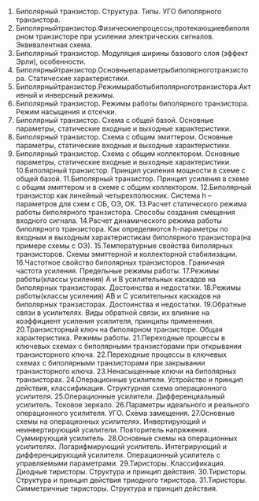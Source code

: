 1. Биполярный транзистор. Структура. Типы. УГО биполярного транзистора. 
2. Биполярныйтранзистор.Физическиепроцессы,протекающиевбиполярном
транзисторе при усилении электрических сигналов. Эквивалентная схема. 
3. Биполярный транзистор. Модуляция ширины базового слоя (эффект Эрли), особенности.
4. Биполярныйтранзистор.Основныепараметрыбиполярноготранзистора. Статические характеристики.
5. Биполярныйтранзистор.Режимыработыбиполярноготранзистора.Активный и инверсный режимы.
6. Биполярный транзистор. Режимы работы биполярного транзистора. Режим насыщения и отсечки.
7. Биполярный транзистор. Схема с общей базой. Основные параметры, статические входные и выходные характеристики.
8. Биполярный транзистор. Схема с общим эмиттером. Основные параметры, статические входные и выходные характеристики.
9. Биполярный транзистор. Схема с общим коллектором. Основные параметры, статические входные и выходные характеристики.
10.Биполярный транзистор. Принцип усиления мощности в схеме с общей базой. 
11.Биполярный транзистор. Принцип усиления в схеме с общим эмиттером и в схеме с общим коллектором.
12.Биполярный транзистор как линейный четырехполюсник. Система h – параметров для схем с ОБ, ОЭ, ОК.
13.Расчет статического режима работы биполярного транзистора. Способы создания смещения входного сигнала.
14.Расчет динамического режима работы биполярного транзистора. Как определяются h-параметры по входным и выходным характеристикам биполярного транзистора(на примере схемы с ОЭ).
15.Температурные свойства биполярных транзисторов. Схемы эмиттерной и коллекторной стабилизации.
16.Частотное свойство биполярных транзисторов. Граничная частота усиления. Предельные режимы работы.
17.Режимы работы(классы усиления) A и B усилительных каскадов на биполярных транзисторах. Достоинства и недостатки.
18.Режимы работы(классы усиления) AB и С усилительных каскадов на биполярных транзисторах. Достоинства и недостатки. 
19.Обратные связи в усилителях. Виды обратной связи, их влияние на коэффициент усиления усилителя, принципы применения. 
20.Транзисторный ключ на биполярном транзисторе. Общая характеристика. Режимы работы.
21.Переходные процессы в ключевых схемах с биполярными транзисторами при открывании транзисторного ключа.
22.Переходные процессы в ключевых схемах с биполярными транзисторами при закрывании транзисторного ключа.
23.Ненасыщенные ключи на биполярных транзисторах.
24.Операционные усилители. Устройство и принцип действия, классификация. Структурная схема операционного усилителя.
25.Операционные усилители. Дифференциальный усилитель. Токовое зеркало. 
26.Параметры идеального и реального операционного усилителя. УГО. Схема замещения.
27.Основные схемы на операционных усилителях. Инвертирующий и неинвертирующий усилители. Повторитель напряжения. Суммирующий усилитель.
28.Основные схемы на операционных усилителях. Логарифмирующий усилитель. Интегрирующий и дифференцирующий усилители. Операционный усилитель с управляемыми параметрами.
29.Тиристоры. Классификация. Диодные тиристоры. Структура и принцип действия.
30.Тиристоры. Структура и принцип действия триодного тиристора. 
31.Тиристоры. Симметричные тиристоры. Структура и принцип действия.
